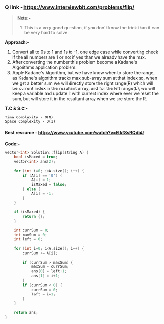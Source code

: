 ### Q link - https://www.interviewbit.com/problems/flip/

> **Note:-**
> 1. This is a very good question, if you don't know the trick than it can be very hard to solve.

**Approach:-**  
1. Convert all to 0s to 1 and 1s to -1, one edge case while converting check if the all numbers are 1 or not if yes than we already have the max.
2. After converting the number this problem become a Kadane's Algorithms application problem.
3. Apply Kadane's Algorithm, but we have know when to store the range, as Kadane's algorithm tracks max sub-array sum at that index so, when we get a better sum we will directly store the right range(R) which will be current index in the resultant array, and for the left range(L), we will keep a variable and update it with current index where ever we reset the sum, but will store it in the resultant array when we are store the R.

**T.C & S.C:-**  
```
Time Complexity - O(N) 
Space Complexity - O(1)
```

#### Best resource - https://www.youtube.com/watch?v=Etkf8sRQdbU

**Code:-**
```c++
vector<int> Solution::flip(string A) {
    bool isMaxed = true;
    vector<int> ans(2);
    
    for (int i=0; i<A.size(); i++) {
        if (A[i] == '0') {
            A[i] = 1;
            isMaxed = false;
        } else {
            A[i] = -1;
        }
    }
    
    if (isMaxed) {
        return {};
    }
    
    int currSum = 0;
    int maxSum = 0;
    int left = 0;
    
    for (int i=0; i<A.size(); i++) {
        currSum += A[i];
        
        if (currSum > maxSum) {
            maxSum = currSum;
            ans[0] = left+1;
            ans[1] = i+1;
        }
        if (currSum < 0) {
            currSum = 0;
            left = i+1;
        }
    }
    
    return ans;
}
```